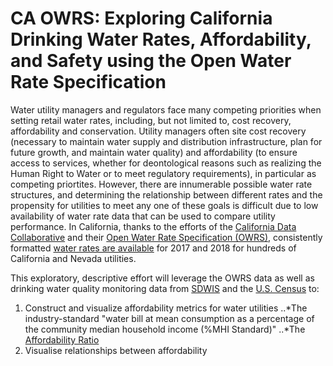 # CA OWRS: Exploring California Drinking Water Rates, Affordability, and Safety using the Open Water Rate Specification

Water utility managers and regulators face many competing priorities when setting retail water rates, including, but not limited to, cost recovery, affordability and conservation. Utility managers often site cost recovery (necessary to maintain water supply and distribution infrastructure, plan for future growth, and maintain water quality) and affordability (to ensure access to services, whether for deontological reasons such as realizing the Human Right to Water or to meet regulatory requirements), in particular as competing priortites. However, there are innumerable possible water rate structures, and determining the relationship between different rates and the propensity for utilities to meet any one of these goals is difficult due to low availability of water rate data that can be used to compare utility performance. In California, thanks to the efforts of the [California Data Collaborative](http://californiadatacollaborative.org/) and their [Open Water Rate Specification (OWRS)](https://github.com/California-Data-Collaborative/Open-Water-Rate-Specification), consistently formatted [water rates are available](https://github.com/California-Data-Collaborative/Open-Water-Rate-Specification/tree/master/full_utility_rates) for 2017 and 2018 for hundreds of California and Nevada utilities. 

This exploratory, descriptive effort will leverage the OWRS data as well as drinking water quality monitoring data from [SDWIS](https://sdwis.waterboards.ca.gov/PDWW/) and the [U.S. Census](https://www.census.gov/data/developers/updates/new-discovery-tool.html) to:

1. Construct and visualize affordability metrics for water utilities
..*The industry-standard "water bill at mean consumption as a percentage of the community median household income (%MHI Standard)"
..*The [Affordability Ratio](https://awwa.onlinelibrary.wiley.com/doi/full/10.5942/jawwa.2018.110.0002)
2. Visualise relationships between affordability

